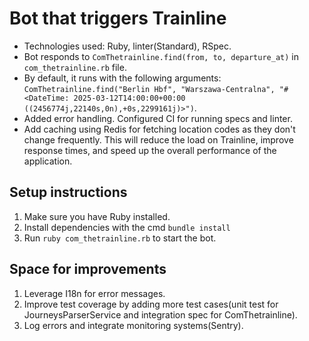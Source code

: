# Bot that triggers Trainline

- Technologies used: Ruby, linter(Standard), RSpec.
- Bot responds to `ComThetrainline.find(from, to, departure_at)` in  `com_thetrainline.rb` file.
- By default, it runs with the following arguments: `ComThetrainline.find("Berlin Hbf", "Warszawa-Centralna", "#<DateTime: 2025-03-12T14:00:00+00:00 ((2456774j,22140s,0n),+0s,2299161j)>")`.
- Added error handling. Configured CI for running specs and linter.
- Add caching using Redis for fetching location codes as they don't change frequently. This will reduce the load
on Trainline, improve response times, and speed up the overall performance of the application.

## Setup instructions

1. Make sure you have Ruby installed.
2. Install dependencies with the cmd `bundle install`
3. Run `ruby com_thetrainline.rb` to start the bot.

## Space for improvements

1. Leverage I18n for error messages.
2. Improve test coverage by adding more test cases(unit test for JourneysParserService and integration spec for ComThetrainline).
3. Log errors and integrate monitoring systems(Sentry).
